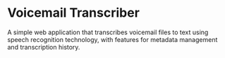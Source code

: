 # Voicemail Transcriber

A simple web application that transcribes voicemail files to text using speech recognition technology, with features for metadata management and transcription history.

